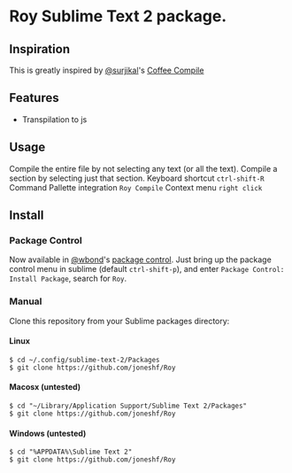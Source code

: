 # Roy Sublime Text 2 package.

## Inspiration

This is greatly inspired by [@surjikal][surjikal]'s [Coffee Compile][coffee-compile]

## Features

* Transpilation to js

## Usage

Compile the entire file by not selecting any text (or all the text).
Compile a section by selecting just that section.
Keyboard shortcut `ctrl-shift-R`
Command Pallette integration `Roy Compile`
Context menu `right click`

## Install

### Package Control

Now available in [@wbond][wbond]'s [package control][package-control].  Just bring up the package control menu in sublime (default `ctrl-shift-p`), and enter `Package Control: Install Package`, search for `Roy`.

### Manual

Clone this repository from your Sublime packages directory:

#### Linux

```
$ cd ~/.config/sublime-text-2/Packages
$ git clone https://github.com/joneshf/Roy
```

#### Macosx (untested)

```
$ cd "~/Library/Application Support/Sublime Text 2/Packages"
$ git clone https://github.com/joneshf/Roy
```

#### Windows (untested)

```
$ cd "%APPDATA%\Sublime Text 2"
$ git clone https://github.com/joneshf/Roy
```

[surjikal]: https://github.com/surjikal
[coffee-compile]: https://github.com/surjikal/sublime-coffee-compile
[wbond]: https://github.com/wbond
[package-control]: https://github.com/wbond/package_control_channel
